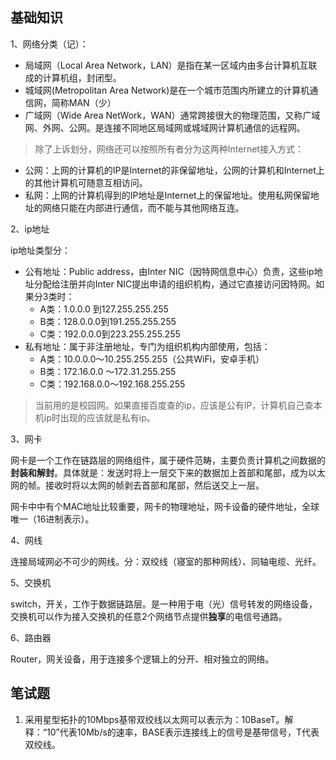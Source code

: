 

## 基础知识
1、网络分类（记）：

- 局域网（Local Area Network，LAN）是指在某一区域内由多台计算机互联成的计算机组，封闭型。
- 城域网(Metropolitan Area Network)是在一个城市范围内所建立的计算机通信网，简称MAN（少）
- 广域网（Wide Area NetWork，WAN）通常跨接很大的物理范围，又称广域网、外网、公网。是连接不同地区局域网或城域网计算机通信的远程网。

>除了上诉划分，网络还可以按照所有者分为这两种Internet接入方式：

- 公网：上网的计算机的IP是Internet的非保留地址，公网的计算机和Internet上的其他计算机可随意互相访问。
- 私网：上网的计算机得到的IP地址是Internet上的保留地址。使用私网保留地址的网络只能在内部进行通信，而不能与其他网络互连。

2、ip地址

ip地址类型分：

- 公有地址：Public address，由Inter NIC（因特网信息中心）负责，这些ip地址分配给注册并向Inter NIC提出申请的组织机构，通过它直接访问因特网。如果分3类时：
   - A类：1.0.0.0 到127.255.255.255
   - B类：128.0.0.0到191.255.255.255
   - C类：192.0.0.0到223.255.255.255
- 私有地址：属于非注册地址，专门为组织机构内部使用，包括：
   - A类：10.0.0.0～10.255.255.255（公共WiFi，安卓手机）
   - B类：172.16.0.0 ～172.31.255.255
   - C类：192.168.0.0～192.168.255.255
>当前用的是校园网。如果直接百度查的ip，应该是公有IP，计算机自己查本机ip时出现的应该就是私有ip。 

3、网卡

网卡是一个工作在链路层的网络组件，属于硬件范畴，主要负责计算机之间数据的**封装和解封**。具体就是：发送时将上一层交下来的数据加上首部和尾部，成为以太网的帧。接收时将以太网的帧剥去首部和尾部，然后送交上一层。

网卡中中有个MAC地址比较重要，网卡的物理地址，网卡设备的硬件地址，全球唯一（16进制表示）。

4、网线

连接局域网必不可少的网线。分：双绞线（寝室的那种网线）、同轴电缆、光纤。

5、交换机

switch，开关，工作于数据链路层。是一种用于电（光）信号转发的网络设备，交换机可以作为接入交换机的任意2个网络节点提供**独享**的电信号通路。

6、路由器

Router，网关设备，用于连接多个逻辑上的分开、相对独立的网络。



## 笔试题
1. 采用星型拓扑的10Mbps基带双绞线以太网可以表示为：10BaseT。解释：“10”代表10Mb/s的速率，BASE表示连接线上的信号是基带信号，T代表双绞线。
